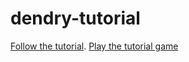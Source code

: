 # dendry-tutorial

[Follow the tutorial](https://smwhr.notion.site/How-to-Dendry-188e7e39a961497fb2d0a0deee0c21a0).
[Play the tutorial game](https://smwhr.github.io/dendry-tutorial/)

